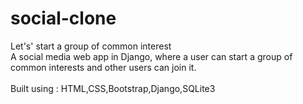 # social-clone
Let's' start a group of common interest\
A social media web app in Django, where a user can start a group of common interests and other users can join it. \
\
Built using : HTML,CSS,Bootstrap,Django,SQLite3
